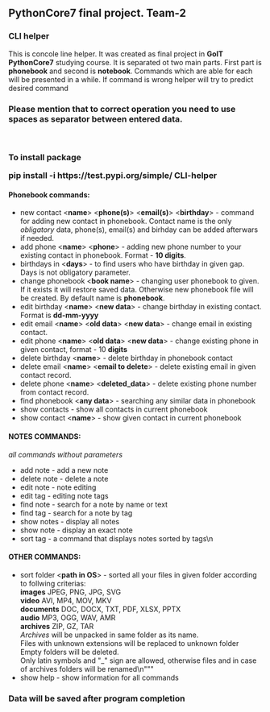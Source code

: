 ## PythonCore7 final project. Team-2
### СLI helper
This is concole line helper. It was created as final project in **GoIT PythonCore7** studying course.
It is separated ot two main parts. First part is **phonebook** and second is **notebook**.
Commands which are able for each will be presented in a while. If command is wrong helper will try to predict
desired command
### Please mention that to correct operation you need to use spaces as separator between entered data.
<br>

<h3>To install package <p>pip install -i https://test.pypi.org/simple/ CLI-helper</p> </h3>

#### Phonebook commands:
* new contact <**name**> <**phone(s)**> <**email(s)**> <**birthday**> - command for adding new contact in phonebook.
Contact name is the only _*obligatory*_ data, phone(s), email(s) and birhday can be added afterwars if needed.
* add phone <**name**> <**phone**> - adding new phone number to your existing contact in phonebook. Format - __10 digits__.
* birthdays in <**days**> - to find users who have birthday in given gap. Days is not obligatory parameter.
* change phonebook <**book name**> - changing user phonebook to given. If it exists it will restore saved data.
Otherwise new phonebook file will be created. By default name is **phonebook**.
* edit birthday <**name**> <**new data**> - change birthday in existing contact. Format is __dd-mm-yyyy__
* edit email <**name**> <**old data**> <**new data**> - change email in existing contact.
* edit phone <**name**> <**old data**> <**new data**> - change existing phone in given contact, format - 10 __digits__
* delete birthday <**name**> - delete birthday in phonebook contact
* delete email <**name**> <**email to delete**> - delete existing email in given contact record. 
* delete phone <**name**> <**deleted_data**>  - delete existing phone number from contact record.
* find phonebook <**any data**> - searching any similar data in phonebook
* show contacts - show all contacts in current phonebook
* show contact <**name**> - show given contact in current phonebook

#### NOTES COMMANDS:
_*all commands without parameters*_
* add note    - add a new note 
* delete note - delete a note
* edit note   - note editing
* edit tag    - editing note tags
* find note   - search for a note by name or text
* find tag    - search for a note by tag
* show notes  - display all notes
* show note   - display an exact note
* sort tag    - a command that displays notes sorted by tags\n

#### OTHER COMMANDS:

* sort folder <**path in OS**> - sorted all your files in given folder according to follwing criterias: \
**images** JPEG, PNG, JPG, SVG \
**video** AVI, MP4, MOV, MKV \
**documents** DOC, DOCX, TXT, PDF, XLSX, PPTX \
**audio** MP3, OGG, WAV, AMR \
**archives** ZIP, GZ, TAR \
_Archives_ will be unpacked in same folder as its name. \
Files with unknown extensions will be replaced to unknown folder \
Empty folders will be deleted. \
Only latin symbols and "_" sign are allowed, otherwise files and in case of archives folders will be renamed\n"""
* show help - show information for all commands

### Data will be saved after program completion
